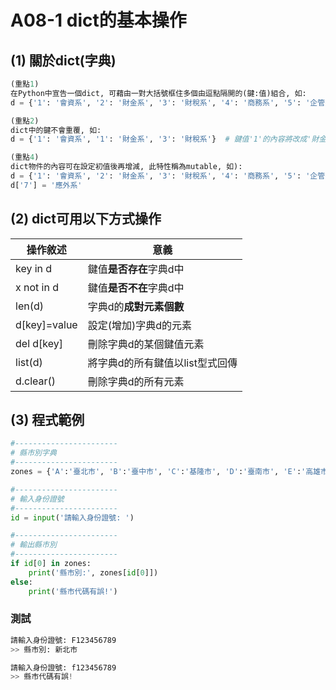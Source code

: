 # A08-1 dict的基本操作


## (1) 關於dict(字典)
``` python
(重點1)
在Python中宣告一個dict, 可藉由一對大括號框住多個由逗點隔開的(鍵:值)組合, 如:
d = {'1': '會資系', '2': '財金系', '3': '財稅系', '4': '商務系', '5': '企管系', '6': '資管系', '7': '應外系'}

(重點2)
dict中的鍵不會重覆, 如:
d = {'1': '會資系', '1': '財金系', '3': '財稅系'}  # 鍵值'1'的內容將改成'財金系'!

(重點4)
dict物件的內容可在設定初值後再增減, 此特性稱為mutable, 如):
d = {'1': '會資系', '2': '財金系', '3': '財稅系', '4': '商務系', '5': '企管系', '6': '資管系'}  
d['7'] = '應外系'
```

## (2) dict可用以下方式操作

| 操作敘述 | 意義 |
|---------|------|
| key in d | 鍵值**是否存在**字典d中 |
| x not in d | 鍵值**是否不在**字典d中 |
| len(d) | 字典d的**成對元素個數** |
| d[key]=value | 設定(增加)字典d的元素 |
| del d[key] | 刪除字典d的某個鍵值元素 |
| list(d) | 將字典d的所有鍵值以list型式回傳 |
| d.clear() | 刪除字典d的所有元素 |


## (3) 程式範例
``` python
#-----------------------
# 縣市別字典
#-----------------------
zones = {'A':'臺北市', 'B':'臺中市', 'C':'基隆市', 'D':'臺南市', 'E':'高雄市', 'F':'新北市', 'G':'宜蘭縣', 'H':'桃園市', 'I':'嘉義市', 'J':'新竹縣', 'K':'苗栗縣', 'M':'南投縣', 'N':'彰化縣', 'O':'新竹市', 'P':'雲林縣', 'Q':'嘉義縣', 'T':'屏東縣', 'U':'花蓮縣', 'V':'臺東縣', 'W':'金門縣', 'X':'澎湖縣', 'Z':'連江縣'}

#-----------------------
# 輸入身份證號
#-----------------------
id = input('請輸入身份證號: ')

#-----------------------
# 輸出縣市別
#-----------------------
if id[0] in zones:
    print('縣市別:', zones[id[0]])
else:
    print('縣市代碼有誤!')    
```

### 測試
``` python
請輸入身份證號: F123456789
>> 縣市別: 新北市

請輸入身份證號: f123456789
>> 縣市代碼有誤!
```
